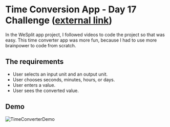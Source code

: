 # Time Conversion App - Day 17 Challenge ([external link](https://www.hackingwithswift.com/100/swiftui/19))

In the WeSplit app project, I followed videos to code the project so that was easy. This time converter app was more fun, because I had to use more brainpower to code from scratch.

## The requirements

- User selects an input unit and an output unit.
- User chooses seconds, minutes, hours, or days.
- User enters a value.
- User sees the converted value.

## Demo

![TimeConverterDemo](https://user-images.githubusercontent.com/4522927/217821239-bfbcc3ed-c72f-481f-986c-2ab625ad46bf.gif)
